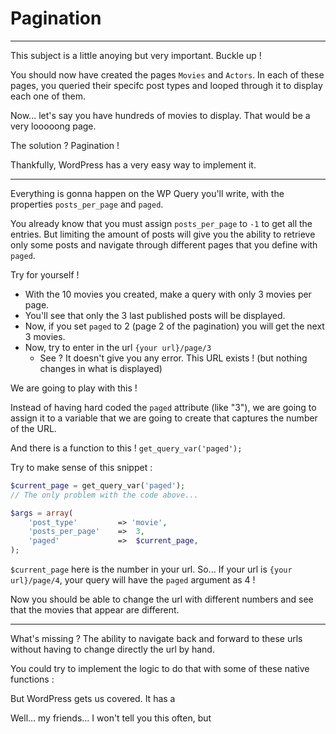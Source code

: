 # Pagination

---

This subject is a little anoying but very important. Buckle up !

You should now have created the pages `Movies` and `Actors`. In each of these pages, you queried their specifc post types and looped through it to display each one of them.

Now... let's say you have hundreds of movies to display. That would be a very looooong page.

The solution ? Pagination !

Thankfully, WordPress has a very easy way to implement it.

---

Everything is gonna happen on the WP Query you'll write, with the properties `posts_per_page` and `paged`.

You already know that you must assign `posts_per_page` to `-1` to get all the entries. But limiting the amount of posts will give you the ability to retrieve only some posts and navigate through different pages that you define with `paged`.

Try for yourself !

- With the 10 movies you created, make a query with only 3 movies per page.
- You'll see that only the 3 last published posts will be displayed.
- Now, if you set `paged` to 2 (page 2 of the pagination) you will get the next 3 movies.
- Now, try to enter in the url `{your url}/page/3`
  - See ? It doesn't give you any error. This URL exists ! (but nothing changes in what is displayed)

We are going to play with this !

Instead of having hard coded the `paged` attribute (like "3"), we are going to assign it to a variable that we are going to create that captures the number of the URL.

And there is a function to this ! `get_query_var('paged');`

Try to make sense of this snippet :

```php
$current_page = get_query_var('paged');
// The only problem with the code above...

$args = array(
    'post_type'         => 'movie',
    'posts_per_page'    =>  3,
    'paged'             =>  $current_page,
);
```

`$current_page` here is the number in your url. So... If your url is `{your url}/page/4`, your query will have the `paged` argument as 4 !

Now you should be able to change the url with different numbers and see that the movies that appear are different.

---

What's missing ? The ability to navigate back and forward to these urls without having to change directly the url by hand.

You could try to implement the logic to do that with some of these native functions :

But WordPress gets us covered. It has a

Well... my friends... I won't tell you this often, but
